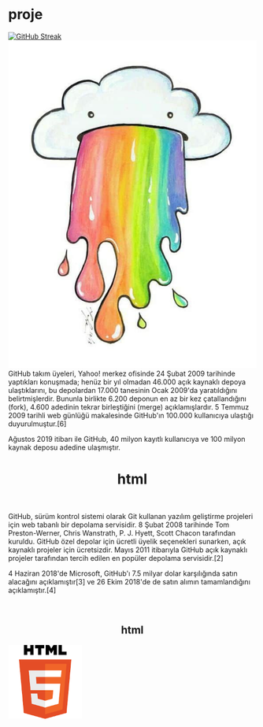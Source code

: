 # proje
[![GitHub Streak](https://github-readme-streak-stats.herokuapp.com/?user=DenverCoder1)](https://git.io/streak-stats)
![resimyseyee11](https://github.com/yseyee11/proje/blob/main/resim.jpg) <br>
GitHub takım üyeleri, Yahoo! merkez ofisinde 24 Şubat 2009 tarihinde yaptıkları konuşmada; henüz bir yıl olmadan 46.000 açık kaynaklı depoya ulaştıklarını, bu depolardan 17.000 tanesinin Ocak 2009'da yaratıldığını belirtmişlerdir. Bununla birlikte 6.200 deponun en az bir kez çatallandığını (fork), 4.600 adedinin tekrar birleştiğini (merge) açıklamışlardır. 5 Temmuz 2009 tarihli web günlüğü makalesinde GitHub'ın 100.000 kullanıcıya ulaştığı duyurulmuştur.[6]

Ağustos 2019 itibarı ile GitHub, 40 milyon kayıtlı kullanıcıya ve 100 milyon kaynak deposu adedine ulaşmıştır.
<h1 align="center">html</h1> <br>
<p>GitHub, sürüm kontrol sistemi olarak Git kullanan yazılım geliştirme projeleri için web tabanlı bir depolama servisidir. 8 Şubat 2008 tarihinde Tom Preston-Werner, Chris Wanstrath, P. J. Hyett, Scott Chacon tarafından kuruldu. GitHub özel depolar için ücretli üyelik seçenekleri sunarken, açık kaynaklı projeler için ücretsizdir. Mayıs 2011 itibarıyla GitHub açık kaynaklı projeler tarafından tercih edilen en popüler depolama servisidir.[2]

4 Haziran 2018'de Microsoft, GitHub'ı 7.5 milyar dolar karşılığında satın alacağını açıklamıştır[3] ve 26 Ekim 2018'de de satın alımın tamamlandığını açıklamıştır.[4]</p> <br>
<h2 align="center">html</h2> 
<p><img align="left" src="https://github.com/yseyee11/proje/blob/main/resim.png" width="150" height="150"/></p>


